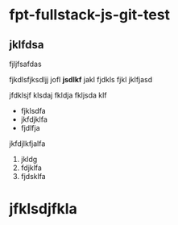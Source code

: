 # fpt-fullstack-js-git-test

## jklfdsa

fjljfsafdas

fjkdlsfjksdljj jofl **jsdlkf** jakl fjdkls fjkl jklfjasd

jfdklsjf klsdaj fkldja fkljsda klf

* fjklsdfa
* jkfdjklfa
* fjdlfja

jkfdjlkfjalfa

1. jkldg
2. fdjklfa
3. fjdsklfa

# jfklsdjfkla
